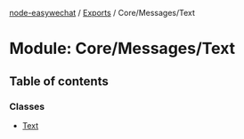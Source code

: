 [node-easywechat](../README.md) / [Exports](../modules.md) / Core/Messages/Text

# Module: Core/Messages/Text

## Table of contents

### Classes

- [Text](../classes/Core_Messages_Text.Text.md)
